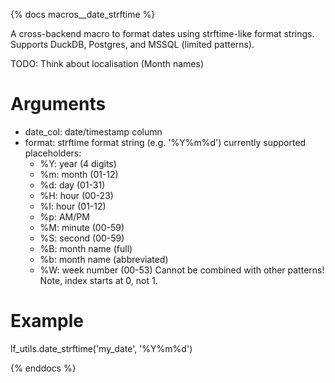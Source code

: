 {% docs macros__date_strftime %}

A cross-backend macro to format dates using strftime-like format strings.
Supports DuckDB, Postgres, and MSSQL (limited patterns).

TODO: Think about localisation (Month names)

# Arguments
- date_col: date/timestamp column
- format: strftime format string (e.g. '%Y%m%d')
    currently supported placeholders:
    - %Y: year  (4 digits)
    - %m: month (01-12)
    - %d: day (01-31)
    - %H: hour (00-23)
    - %I: hour (01-12)
    - %p: AM/PM
    - %M: minute (00-59)
    - %S: second (00-59)
    - %B: month name (full)
    - %b: month name (abbreviated)
    - %W: week number (00-53)
        Cannot be combined with other patterns!
        Note, index starts at 0, not 1.

# Example
lf_utils.date_strftime('my_date', '%Y%m%d')


{% enddocs %}